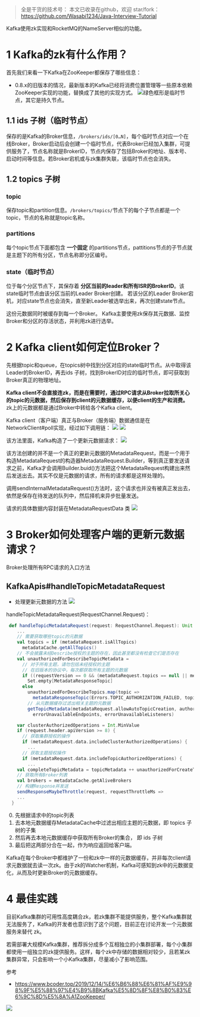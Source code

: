 > 全是干货的技术号：
> 本文已收录在github，欢迎 star/fork：
> https://github.com/Wasabi1234/Java-Interview-Tutorial

Kafka使用zk实现和RocketMQ的NameServer相似的功能。
#  1 Kafka的zk有什么作用？
首先我们来看一下Kafka在ZooKeeper都保存了哪些信息：

- 0.8.x的旧版本的情况，最新版本的Kafka已经将消费位置管理等一些原本依赖ZooKeeper实现的功能，替换成了其他的实现方式。
![](https://img-blog.csdnimg.cn/202009150023042.png?x-oss-process=image/watermark,type_ZmFuZ3poZW5naGVpdGk,shadow_10,text_SmF2YUVkZ2U=,size_16,color_FFFFFF,t_70#pic_center)绿色框形是临时节点，其它是持久节点。

## 1.1 ids 子树（临时节点）
保存的是Kafka的Broker信息，`/brokers/ids/[0…N]`，每个临时节点对应一个在线Broker，Broker启动后会创建一个临时节点，代表Broker已经加入集群，可提供服务了，节点名称就是BrokerID，节点内保存了包括Broker的地址、版本号、启动时间等信息。若Broker宕机或与zk集群失联，该临时节点也会消失。

## 1.2 topics 子树
### topic
保存topic和partition信息。`/brokers/topics/`节点下的每个子节点都是一个topic，节点的名称就是topic名称。
### partitions
每个topic节点下面都包含 **一个固定** 的partitions节点，pattitions节点的子节点就是主题下的所有分区，节点名称即分区编号。
### state（临时节点）
位于每个分区节点下，其保存着 **分区当前的leader和所有ISR的BrokerID**。该state临时节点由该分区当前的Leader Broker创建。
若该分区的Leader Broker宕机，对应state节点也会消失，直至新Leader被选举出来，再次创建state节点。

这份元数据同时被缓存到每一个Broker。
Kafka主要使用zk保存其元数据、监控Broker和分区的存活状态，并利用zk进行选举。
#  2 Kafka client如何定位Broker？
先根据topic和queue，在topics树中找到分区对应的state临时节点。从中取得该Leader的BrokerID，再去ids 子树，找到BrokerID对应的临时节点，即可获取到Broker真正的物理地址。

**Kafka client不会直接连zk，而是在需要时，通过RPC请求从Broker拉取所关心的topic的元数据，然后保存到client的元数据缓存，以便client的生产和消费。** zk上的元数据都是通过Broker中转给各个Kafka client。



Kafka client（客户端）真正与Broker（服务端）数据通信是在NetworkClient#poll实现，经过如下调用链：
![](https://img-blog.csdnimg.cn/20200915052922414.png?x-oss-process=image/watermark,type_ZmFuZ3poZW5naGVpdGk,shadow_10,text_SmF2YUVkZ2U=,size_16,color_FFFFFF,t_70#pic_center)
![](https://img-blog.csdnimg.cn/2020091505320277.png?x-oss-process=image/watermark,type_ZmFuZ3poZW5naGVpdGk,shadow_10,text_SmF2YUVkZ2U=,size_16,color_FFFFFF,t_70#pic_center)

该方法里面，Kafka构造了一个更新元数据请求：
![](https://img-blog.csdnimg.cn/20200915053520885.png?x-oss-process=image/watermark,type_ZmFuZ3poZW5naGVpdGk,shadow_10,text_SmF2YUVkZ2U=,size_16,color_FFFFFF,t_70#pic_center)

该方法创建的并不是一个真正的更新元数据的MetadataRequest，而是一个用于构造MetadataRequest的构造器MetadataRequest.Builder，等到真正要发送请求之前，Kafka才会调用Builder.buid()方法把这个MetadataRequest构建出来然后发送出去。其实不仅是元数据的请求，所有的请求都是这样处理的。

调用sendInternalMetadataRequest()方法时，这个请求也并没有被真正发出去，依然是保存在待发送的队列中，然后择机来异步批量发送。

请求的具体数据内容封装在MetadataRequestData 类
![](https://img-blog.csdnimg.cn/2020091505411912.png?x-oss-process=image/watermark,type_ZmFuZ3poZW5naGVpdGk,shadow_10,text_SmF2YUVkZ2U=,size_16,color_FFFFFF,t_70#pic_center)

# 3 Broker如何处理客户端的更新元数据请求？

Broker处理所有RPC请求的入口方法
## KafkaApis#handleTopicMetadataRequest
- 处理更新元数据的方法
![](https://img-blog.csdnimg.cn/20200915050158644.png?x-oss-process=image/watermark,type_ZmFuZ3poZW5naGVpdGk,shadow_10,text_SmF2YUVkZ2U=,size_16,color_FFFFFF,t_70#pic_center)

handleTopicMetadataRequest(RequestChannel.Request)：
```scala
 def handleTopicMetadataRequest(request: RequestChannel.Request): Unit = {
 	...
    // 需要获取哪些topic的元数据
    val topics = if (metadataRequest.isAllTopics)
      metadataCache.getAllTopics()
    // 不会披露未经Describe授权的主题的存在，因此甚至都没有检查它们是否存在
    val unauthorizedForDescribeTopicMetadata =
      // 对于所有主题，请勿包括未经授权的主题
      // 在旧版本的协议中，每次都获取所有主题的元数据
      if ((requestVersion == 0 && (metadataRequest.topics == null || metadataRequest.topics.isEmpty)) || metadataRequest.isAllTopics)
        Set.empty[MetadataResponseTopic]
      else
        unauthorizedForDescribeTopics.map(topic =>
          metadataResponseTopic(Errors.TOPIC_AUTHORIZATION_FAILED, topic, false, util.Collections.emptyList()))
        // 从元数据缓存过滤出相关主题的元数据
        getTopicMetadata(metadataRequest.allowAutoTopicCreation, authorizedTopics, request.context.listenerName,
          errorUnavailableEndpoints, errorUnavailableListeners)

    var clusterAuthorizedOperations = Int.MinValue
    if (request.header.apiVersion >= 8) {
      // 获取集群授权的操作
      if (metadataRequest.data.includeClusterAuthorizedOperations) {
      	...
      // 获取主题授权操作
      if (metadataRequest.data.includeTopicAuthorizedOperations) {
      	...
    val completeTopicMetadata = topicMetadata ++ unauthorizedForCreateTopicMetadata ++ unauthorizedForDescribeTopicMetadata
    // 获取所有Broker列表
    val brokers = metadataCache.getAliveBrokers
    // 构建Response并发送
    sendResponseMaybeThrottle(request, requestThrottleMs =>
    ...
  }
```

0. 先根据请求中的topic列表
1. 去本地元数据缓存MetadataCache中过滤出相应主题的元数据，即  topics 子树的子集
2. 然后再去本地元数据缓存中获取所有Broker的集合， 即 ids 子树
3. 最后把这两部分合在一起，作为响应返回给客户端。

Kafka在每个Broker中都维护了一份和zk中一样的元数据缓存，并非每次client请求元数据就去读一次zk。由于zk的Watcher机制，Kafka可感知到zk中的元数据变化，从而及时更新Broker的元数据缓存。

# 4 最佳实践
目前Kafka集群的可用性高度耦合zk，若zk集群不能提供服务，整个Kafka集群就无法服务了，Kafka的开发者也意识到了这个问题，目前正在讨论开发一个元数据服务来替代 zk。

若需部署大规模Kafka集群，推荐拆分成多个互相独立的小集群部署，每个小集群都使用一组独立的zk提供服务。这样，每个zk中存储的数据相对较少，且若某zk集群异常，只会影响一个小Kafka集群，尽量减小了影响范围。

参考
- https://www.bcoder.top/2019/12/14/%E6%B6%88%E6%81%AF%E9%98%9F%E5%88%97%E4%B9%8BKafka%E5%8D%8F%E8%B0%83%E6%9C%8D%E5%8A%A1ZooKeeper/


![](https://img-blog.csdnimg.cn/20200825235213822.png?x-oss-process=image/watermark,type_ZmFuZ3poZW5naGVpdGk,shadow_10,text_SmF2YUVkZ2U=,size_1,color_FFFFFF,t_70#pic_center)